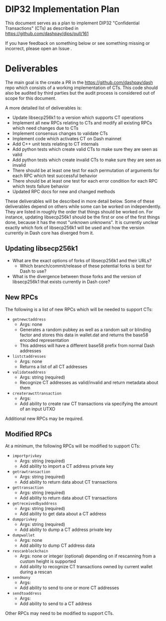 # DIP32 Implementation Plan

This document serves as a plan to implement DIP32 "Confidential Transactions" (CTs)
as described in https://github.com/dashpay/dips/pull/161

If you have feedback on something below or see something missing or incorrect, please open an Issue .

# Deliverables

The main goal is the create a PR in the https://github.com/dashpay/dash repo
which consists of a working implementation of CTs. This code should also be
audited by third parties but the audit process is considered out of scope for
this document.

A more detailed list of deliverables is:

  * Update libsecp256k1 to a version which supports CT operations
  * Implement all new RPCs relating to CTs and modify all existing RPCs which need changes due to CTs
  * Implement consensus changes to validate CTs
  * Implement code which activates CT on Dash mainnet
  * Add C++ unit tests relating to CT internals
  * Add python tests which create valid CTs to make sure they are seen as valid
  * Add python tests which create invalid CTs to make sure they are seen as invalid
  * There should be at least one test for each permutation of arguments for each RPC which test successful behavior
  * There should be at least one test for each error condition for each RPC which tests failure behavior
  * Updated RPC docs for new and changed methods

These deliverables will be described in more detail below. Some of these
deliverables depend on others while some can be worked on independently. They
are listed in roughly the order that things should be worked on. For instance,
updating libsecp256k1 should be the first or one of the first things
done, because it has the most "unknown unknowns". It is currently unclear
exactly which fork of libsecp256k1 will be used and how the version currently
in Dash core has diverged from it. 

## Updating libsecp256k1

  * What are the exact options of forks of libsecp256k1 and their URLs?
    * Which branch/commit/release of these potential forks is best for Dash to use?
  * What is the divergence between those forks and the version of libsecp256k1 that exists currently in Dash core?

## New RPCs

The following is a list of new RPCs which will be needed to support CTs:

  * `getnewctaddress`
    * Args: none
    * Generates a random pubkey as well as a random salt or blinding factor and stores this data in wallet.dat and returns the base58 encoded representation
    * This address will have a different base58 prefix from normal Dash addresses
  * `listctaddresses`
    * Args: none
    * Returns a list of all CT addresses
  * `validateaddress`
    * Args: string (required)
    * Recognize CT addresses as valid/invalid and return metadata about them
  * `createrawcttransaction`
    * Args: 
    * Add ability to create raw CT transactions via specifying the amount of an input UTXO

Additional new RPCs may be required.

## Modified RPCs

At a minimum, the following RPCs will be modified to support CTs:

  * `importprivkey`
    * Args: string (required)
    * Add ability to import a CT address private key
  * `getrawtransaction`
    * Args: string (required)
    * Add ability to return data about CT transactions
  * `gettransaction`
    * Args: string (required)
    * Add ability to return data about CT transactions
  * `getreceivedbyaddress`
    * Args: string (required)
    * Add ability to get data about a CT address
  * `dumpprivkey`
    * Args: string (required)
    * Add ability to dump a CT address private key
  * `dumpwallet`
    * Args: none
    * Add ability to dump CT address data
  * `rescanblockchain`
    * Args: none or integer (optional) depending on if rescanning from a custom height is supported
    * Add ability to recognize CT transactions owned by current wallet during a rescan
  * `sendmany`
    * Args:
    * Add ability to send to one or more CT addresses
  * `sendtoaddress`
    * Args:
    * Add ability to send to a CT address

Other RPCs may need to be modified to support CTs.
